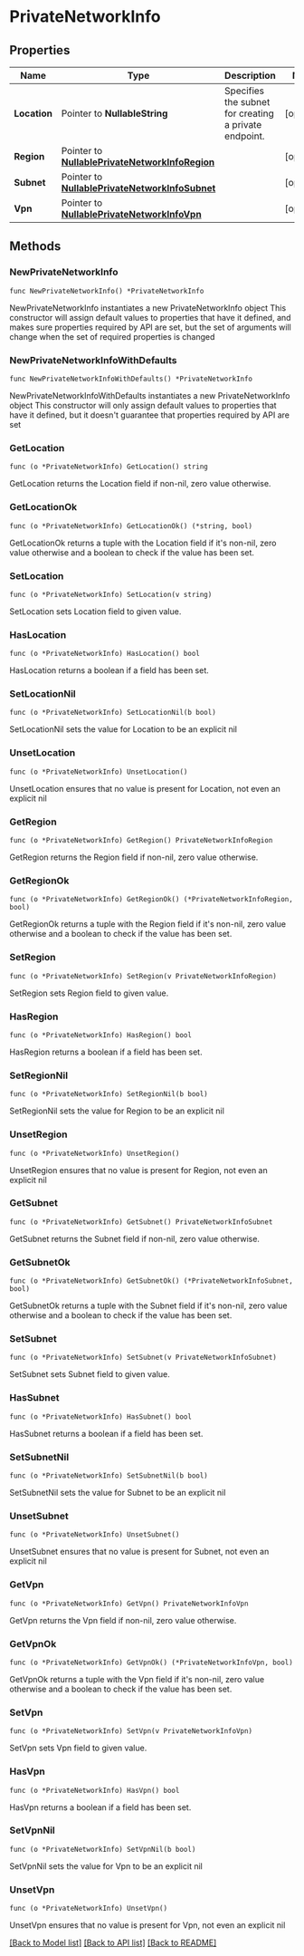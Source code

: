# PrivateNetworkInfo

## Properties

Name | Type | Description | Notes
------------ | ------------- | ------------- | -------------
**Location** | Pointer to **NullableString** | Specifies the subnet for creating a private endpoint. | [optional] 
**Region** | Pointer to [**NullablePrivateNetworkInfoRegion**](PrivateNetworkInfoRegion.md) |  | [optional] 
**Subnet** | Pointer to [**NullablePrivateNetworkInfoSubnet**](PrivateNetworkInfoSubnet.md) |  | [optional] 
**Vpn** | Pointer to [**NullablePrivateNetworkInfoVpn**](PrivateNetworkInfoVpn.md) |  | [optional] 

## Methods

### NewPrivateNetworkInfo

`func NewPrivateNetworkInfo() *PrivateNetworkInfo`

NewPrivateNetworkInfo instantiates a new PrivateNetworkInfo object
This constructor will assign default values to properties that have it defined,
and makes sure properties required by API are set, but the set of arguments
will change when the set of required properties is changed

### NewPrivateNetworkInfoWithDefaults

`func NewPrivateNetworkInfoWithDefaults() *PrivateNetworkInfo`

NewPrivateNetworkInfoWithDefaults instantiates a new PrivateNetworkInfo object
This constructor will only assign default values to properties that have it defined,
but it doesn't guarantee that properties required by API are set

### GetLocation

`func (o *PrivateNetworkInfo) GetLocation() string`

GetLocation returns the Location field if non-nil, zero value otherwise.

### GetLocationOk

`func (o *PrivateNetworkInfo) GetLocationOk() (*string, bool)`

GetLocationOk returns a tuple with the Location field if it's non-nil, zero value otherwise
and a boolean to check if the value has been set.

### SetLocation

`func (o *PrivateNetworkInfo) SetLocation(v string)`

SetLocation sets Location field to given value.

### HasLocation

`func (o *PrivateNetworkInfo) HasLocation() bool`

HasLocation returns a boolean if a field has been set.

### SetLocationNil

`func (o *PrivateNetworkInfo) SetLocationNil(b bool)`

 SetLocationNil sets the value for Location to be an explicit nil

### UnsetLocation
`func (o *PrivateNetworkInfo) UnsetLocation()`

UnsetLocation ensures that no value is present for Location, not even an explicit nil
### GetRegion

`func (o *PrivateNetworkInfo) GetRegion() PrivateNetworkInfoRegion`

GetRegion returns the Region field if non-nil, zero value otherwise.

### GetRegionOk

`func (o *PrivateNetworkInfo) GetRegionOk() (*PrivateNetworkInfoRegion, bool)`

GetRegionOk returns a tuple with the Region field if it's non-nil, zero value otherwise
and a boolean to check if the value has been set.

### SetRegion

`func (o *PrivateNetworkInfo) SetRegion(v PrivateNetworkInfoRegion)`

SetRegion sets Region field to given value.

### HasRegion

`func (o *PrivateNetworkInfo) HasRegion() bool`

HasRegion returns a boolean if a field has been set.

### SetRegionNil

`func (o *PrivateNetworkInfo) SetRegionNil(b bool)`

 SetRegionNil sets the value for Region to be an explicit nil

### UnsetRegion
`func (o *PrivateNetworkInfo) UnsetRegion()`

UnsetRegion ensures that no value is present for Region, not even an explicit nil
### GetSubnet

`func (o *PrivateNetworkInfo) GetSubnet() PrivateNetworkInfoSubnet`

GetSubnet returns the Subnet field if non-nil, zero value otherwise.

### GetSubnetOk

`func (o *PrivateNetworkInfo) GetSubnetOk() (*PrivateNetworkInfoSubnet, bool)`

GetSubnetOk returns a tuple with the Subnet field if it's non-nil, zero value otherwise
and a boolean to check if the value has been set.

### SetSubnet

`func (o *PrivateNetworkInfo) SetSubnet(v PrivateNetworkInfoSubnet)`

SetSubnet sets Subnet field to given value.

### HasSubnet

`func (o *PrivateNetworkInfo) HasSubnet() bool`

HasSubnet returns a boolean if a field has been set.

### SetSubnetNil

`func (o *PrivateNetworkInfo) SetSubnetNil(b bool)`

 SetSubnetNil sets the value for Subnet to be an explicit nil

### UnsetSubnet
`func (o *PrivateNetworkInfo) UnsetSubnet()`

UnsetSubnet ensures that no value is present for Subnet, not even an explicit nil
### GetVpn

`func (o *PrivateNetworkInfo) GetVpn() PrivateNetworkInfoVpn`

GetVpn returns the Vpn field if non-nil, zero value otherwise.

### GetVpnOk

`func (o *PrivateNetworkInfo) GetVpnOk() (*PrivateNetworkInfoVpn, bool)`

GetVpnOk returns a tuple with the Vpn field if it's non-nil, zero value otherwise
and a boolean to check if the value has been set.

### SetVpn

`func (o *PrivateNetworkInfo) SetVpn(v PrivateNetworkInfoVpn)`

SetVpn sets Vpn field to given value.

### HasVpn

`func (o *PrivateNetworkInfo) HasVpn() bool`

HasVpn returns a boolean if a field has been set.

### SetVpnNil

`func (o *PrivateNetworkInfo) SetVpnNil(b bool)`

 SetVpnNil sets the value for Vpn to be an explicit nil

### UnsetVpn
`func (o *PrivateNetworkInfo) UnsetVpn()`

UnsetVpn ensures that no value is present for Vpn, not even an explicit nil

[[Back to Model list]](../README.md#documentation-for-models) [[Back to API list]](../README.md#documentation-for-api-endpoints) [[Back to README]](../README.md)


